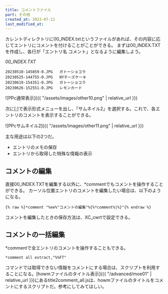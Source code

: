 ```yaml
---
title: コメントファイル
part: その他
created_at: 2023-07-12
last_modified_at: 
---
```


カレントディレクトリに00_INDEX.txtというファイルがあれば、その内容に応じてエントリにコメントを付けることがことができる。
まずは00_INDEX.TXTを作成し、各行が「エントリ名 コメント」となるように編集しよう。

_00_INDEX.TXT_
```text
20230510-145859-0.JPG	ガトーショコラ
20230525-144755-0.JPG	NYチーズケーキ
20230619-154351-0.JPG	ガトーショコラ
20230626-152551-0.JPG	レモンカード
```
![PPc通常表示]({{ "/assets/images/other10.png" | relative_url }})

次に[;]で表示形式メニューを出し、「サムネイル2」を選択する。これで、各エントリのコメントを表示することができる。

![PPcサムネイル2]({{ "/assets/images/other11.png" | relative_url }})

主な用途は以下の2つだ。

- エントリのメモの保存
- エントリから取得した特殊な情報の表示

## コメントの編集

直接00_INDEX.TXTを編集する以外に、*commentでもコメントを操作することができる。
カーソル位置エントリのコメントを編集したい場合は、以下のようになる。

```text
{% raw %}*comment "%ee%"コメントの編集"%{%*comment%|%}"{% endraw %}
```

コメントを編集したときの保存方法は、XC_cwrtで設定できる。

## コメントの一括編集

*commentで全エントリのコメントを操作することもできる。

```text
*comment all extract,"%%FT"
```

コマンドでは取得できない情報をコメントにする場合は、スクリプトを利用することになる。[howmファイルのタイトル表示]({{ "/advanced/moe01" | relative_url }})にあるtitle2comment_all.jsは、howmファイルのタイトルをコメントにするスクリプトだ。参考にしてみてほしい。
